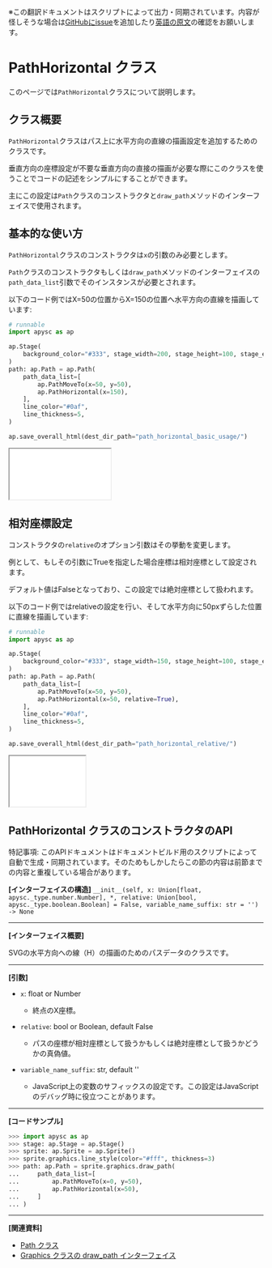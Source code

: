 <span class="inconspicuous-txt">※この翻訳ドキュメントはスクリプトによって出力・同期されています。内容が怪しそうな場合は<a href="https://github.com/simon-ritchie/apysc/issues" target="_blank">GitHubにissue</a>を追加したり[英語の原文](https://simon-ritchie.github.io/apysc/en/path_horizontal.html)の確認をお願いします。</span>

# PathHorizontal クラス

このページでは`PathHorizontal`クラスについて説明します。

## クラス概要

`PathHorizontal`クラスはパス上に水平方向の直線の描画設定を追加するためのクラスです。

垂直方向の座標設定が不要な垂直方向の直接の描画が必要な際にこのクラスを使うことでコードの記述をシンプルにすることができます。

主にこの設定は`Path`クラスのコンストラクタと`draw_path`メソッドのインターフェイスで使用されます。

## 基本的な使い方

`PathHorizontal`クラスのコンストラクタは`x`の引数のみ必要とします。

`Path`クラスのコンストラクタもしくは`draw_path`メソッドのインターフェイスの`path_data_list`引数でそのインスタンスが必要とされます。

以下のコード例ではX=50の位置からX=150の位置へ水平方向の直線を描画しています:

```py
# runnable
import apysc as ap

ap.Stage(
    background_color="#333", stage_width=200, stage_height=100, stage_elem_id="stage"
)
path: ap.Path = ap.Path(
    path_data_list=[
        ap.PathMoveTo(x=50, y=50),
        ap.PathHorizontal(x=150),
    ],
    line_color="#0af",
    line_thickness=5,
)

ap.save_overall_html(dest_dir_path="path_horizontal_basic_usage/")
```

<iframe src="static/path_horizontal_basic_usage/index.html" width="200" height="100"></iframe>

## 相対座標設定

コンストラクタの`relative`のオプション引数はその挙動を変更します。

例として、もしその引数にTrueを指定した場合座標は相対座標として設定されます。

デフォルト値はFalseとなっており、この設定では絶対座標として扱われます。

以下のコード例ではrelativeの設定を行い、そして水平方向に50pxずらした位置に直線を描画しています:

```py
# runnable
import apysc as ap

ap.Stage(
    background_color="#333", stage_width=150, stage_height=100, stage_elem_id="stage"
)
path: ap.Path = ap.Path(
    path_data_list=[
        ap.PathMoveTo(x=50, y=50),
        ap.PathHorizontal(x=50, relative=True),
    ],
    line_color="#0af",
    line_thickness=5,
)

ap.save_overall_html(dest_dir_path="path_horizontal_relative/")
```

<iframe src="static/path_horizontal_relative/index.html" width="150" height="100"></iframe>

## PathHorizontal クラスのコンストラクタのAPI

<span class="inconspicuous-txt">特記事項: このAPIドキュメントはドキュメントビルド用のスクリプトによって自動で生成・同期されています。そのためもしかしたらこの節の内容は前節までの内容と重複している場合があります。</span>

**[インターフェイスの構造]** `__init__(self, x: Union[float, apysc._type.number.Number], *, relative: Union[bool, apysc._type.boolean.Boolean] = False, variable_name_suffix: str = '') -> None`<hr>

**[インターフェイス概要]**

SVGの水平方向への線（H）の描画のためのパスデータのクラスです。<hr>

**[引数]**

- `x`: float or Number
  - 終点のX座標。

- `relative`: bool or Boolean, default False
  - パスの座標が相対座標として扱うかもしくは絶対座標として扱うかどうかの真偽値。

- `variable_name_suffix`: str, default ''
  - JavaScript上の変数のサフィックスの設定です。この設定はJavaScriptのデバッグ時に役立つことがあります。

<hr>

**[コードサンプル]**

```py
>>> import apysc as ap
>>> stage: ap.Stage = ap.Stage()
>>> sprite: ap.Sprite = ap.Sprite()
>>> sprite.graphics.line_style(color="#fff", thickness=3)
>>> path: ap.Path = sprite.graphics.draw_path(
...     path_data_list=[
...         ap.PathMoveTo(x=0, y=50),
...         ap.PathHorizontal(x=50),
...     ]
... )
```

<hr>

**[関連資料]**

- [Path クラス](https://simon-ritchie.github.io/apysc/jp/jp_path.html)
- [Graphics クラスの draw_path インターフェイス](https://simon-ritchie.github.io/apysc/jp/jp_graphics_draw_path.html)